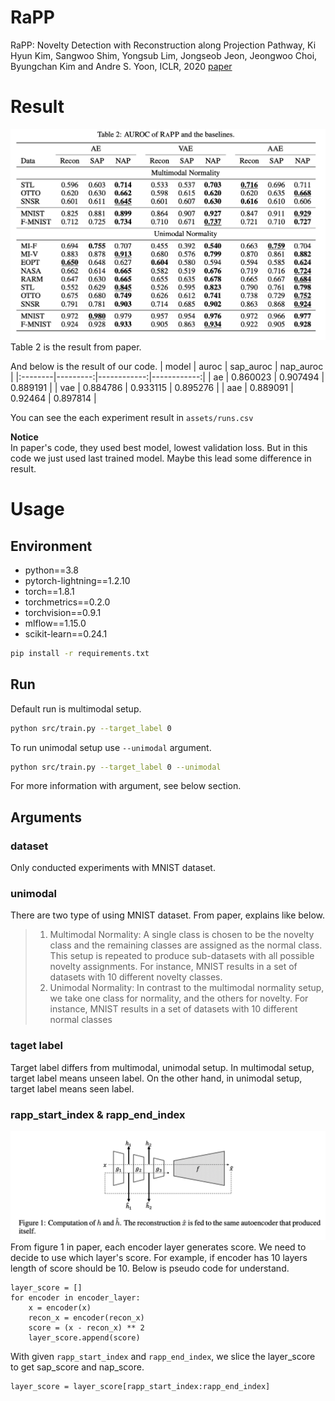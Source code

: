 # RaPP
RaPP: Novelty Detection with Reconstruction along Projection Pathway, Ki Hyun Kim, Sangwoo Shim, Yongsub Lim, Jongseob Jeon, Jeongwoo Choi, Byungchan Kim and Andre S. Yoon, ICLR, 2020 [paper](https://openreview.net/forum?id=HkgeGeBYDB)


# Result
![table 2](assets/imgs/table_2.png)
Table 2 is the result from paper.

And below is the result of our code.
| model   |    auroc |   sap_auroc |   nap_auroc |
|:--------|---------:|------------:|------------:|
| ae      | 0.860023 |    0.907494 |    0.889191 |
| vae     | 0.884786 |    0.933115 |    0.895276 |
| aae     | 0.889091 |    0.92464  |    0.897814 |

You can see the each experiment result in `assets/runs.csv`

**Notice**  
In paper's code, they used best model, lowest validation loss.
But in this code we just used last trained model.
Maybe this lead some difference in result.

# Usage
## Environment
- python==3.8
- pytorch-lightning==1.2.10
- torch==1.8.1
- torchmetrics==0.2.0
- torchvision==0.9.1
- mlflow==1.15.0
- scikit-learn==0.24.1
```bash
pip install -r requirements.txt
```

## Run
Default run is multimodal setup.
```bash
python src/train.py --target_label 0
```

To run unimodal setup use `--unimodal` argument.
```bash
python src/train.py --target_label 0 --unimodal
```
For more information with argument, see below section.

## Arguments
### dataset
Only conducted experiments with MNIST dataset.


### unimodal
There are two type of using MNIST dataset. 
From paper, explains like below.
> 1. Multimodal Normality: A single class is chosen to be the novelty class and the remaining
classes are assigned as the normal class. This setup is repeated to produce sub-datasets
with all possible novelty assignments. For instance, MNIST results in a set of datasets with
10 different novelty classes.
> 2. Unimodal Normality: In contrast to the multimodal normality setup, we take one class for
normality, and the others for novelty. For instance, MNIST results in a set of datasets with
10 different normal classes

### taget label
Target label differs from multimodal, unimodal setup.
In multimodal setup, target label means unseen label.
On the other hand, in unimodal setup, target label means seen label.

### rapp_start_index & rapp_end_index
![figure 1](assets/imgs/figure_1.png)
From figure 1 in paper, each encoder layer generates score.
We need to decide to use which layer's score.
For example, if encoder has 10 layers length of score should be 10. Below is pseudo code for understand.
```
layer_score = []
for encoder in encoder_layer:
    x = encoder(x)
    recon_x = encoder(recon_x)
    score = (x - recon_x) ** 2
    layer_score.append(score)
```
With given `rapp_start_index` and `rapp_end_index`, we slice the layer_score to get sap_score and nap_score.
```
layer_score = layer_score[rapp_start_index:rapp_end_index]
```
